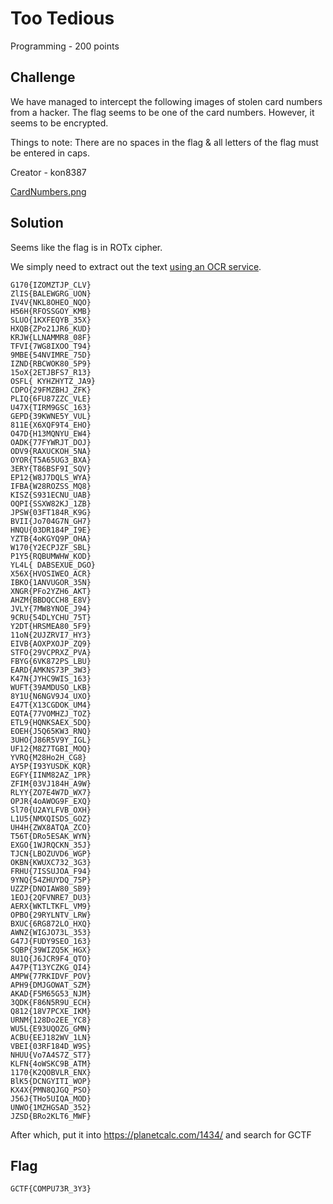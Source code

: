 # Too Tedious
Programming - 200 points

## Challenge 

We have managed to intercept the following images of stolen card numbers from a hacker. The flag seems to be one of the card numbers. However, it seems to be encrypted.

Things to note: There are no spaces in the flag & all letters of the flag must be entered in caps.

Creator - kon8387

[CardNumbers.png](CardNumbers.png)

## Solution

Seems like the flag is in ROTx cipher.

We simply need to extract out the text [using an OCR service](https://www.newocr.com/).

	G170{IZOMZTJP_CLV}
	ZlIS{BALEWGRG_UON}
	IV4V{NKL8OHEO_NQO}
	H56H{RFOSSGOY_KMB}
	SLUO{1KXFEQYB_35X}
	HXQB{ZPo21JR6_KUD}
	KRJW{LLNAMMR8_08F}
	TFVI{7WG8IXOO_T94}
	9MBE{54NVIMRE_75D}
	IZND{RBCWOK80_5P9}
	15oX{2ETJBFS7_R13}
	OSFL{ KYHZHYTZ_JA9}
	CDPO{29FMZBHJ_ZFK}
	PLIQ{6FU87ZZC_VLE}
	U47X{TIRM9GSC_163}
	GEPD{39KWNE5Y_VUL}
	811E{X6XQF9T4_EHO}
	O47D{H13MQNYU_EW4}
	OADK{77FYWRJT_DOJ}
	ODV9{RAXUCKOH_5NA}
	OYOR{T5A65UG3_BXA}
	3ERY{T86BSF9I_SQV}
	EP12{W8J7DQLS_WYA}
	IFBA{W28ROZSS_MQ8}
	KISZ{S931ECNU_UAB}
	OQPI{SSXW82KJ_1ZB}
	JPSW{03FT184R_K9G}
	BVII{Jo704G7N_GH7}
	HNQU{03DR184P_I9E}
	YZTB{4oKGYQ9P_OHA}
	W170{Y2ECPJZF_SBL}
	P1Y5{RQBUMWHW_KOD}
	YL4L{ DABSEXUE_DGO}
	X56X{HVOSIWEO_ACR}
	IBKO{1ANVUGOR_35N}
	XNGR{PFo2YZH6_AKT}
	AHZM{BBDQCCH8_E8V}
	JVLY{7MW8YNOE_J94}
	9CRU{54DLYCHU_75T}
	Y2DT{HRSMEA80_5F9}
	11oN{2UJZRVI7_HY3}
	EIVB{AOXPXOJP_ZQ9}
	STFO{29VCPRXZ_PVA}
	FBYG{6VK872PS_LBU}
	EARD{AMKNS73P_3W3}
	K47N{JYHC9WIS_163}
	WUFT{39AMDUSO_LKB}
	8Y1U{N6NGV9J4_UXO}
	E47T{X13CGDOK_UM4}
	EQTA{77VOMHZJ_TOZ}
	ETL9{HQNKSAEX_5DQ}
	EOEH{J5Q65KW3_RNQ}
	3UHO{J86R5V9Y_IGL}
	UF12{M8Z7TGBI_MOQ}
	YVRQ{M28Ho2H_CG8}
	AY5P{I93YUSDK_KQR}
	EGFY{IINM82AZ_1PR}
	ZFIM{03VJ184H_A9W}
	RLYY{ZO7E4W7D_WX7}
	OPJR{4oAWOG9F_EXQ}
	Sl70{U2AYLFVB_OXH}
	L1U5{NMXQISDS_GOZ}
	UH4H{ZWX8ATQA_ZCO}
	T56T{DRo5ESAK_WYN}
	EXGO{1WJRQCKN_35J}
	TJCN{LBOZUVD6_WGP}
	OKBN{KWUXC732_3G3}
	FRHU{7ISSUJOA_F94}
	9YNQ{54ZHUYDQ_75P}
	UZZP{DNOIAW80_SB9}
	1EOJ{2QFVNRE7_DU3}
	AERX{WKTLTKFL_VM9}
	OPBO{29RYLNTV_LRW}
	BXUC{6RG872LO_HXQ}
	AWNZ{WIGJO73L_353}
	G47J{FUDY9SEO_163}
	SQBP{39WIZQ5K_HGX}
	8U1Q{J6JCR9F4_QTO}
	A47P{T13YCZKG_QI4}
	AMPW{77RKIDVF_POV}
	APH9{DMJGOWAT_SZM}
	AKAD{F5M65G53_NJM}
	3QDK{F86N5R9U_ECH}
	Q812{18V7PCXE_IKM}
	URNM{128Do2EE_YC8}
	WU5L{E93UQOZG_GMN}
	ACBU{EEJ182WV_1LN}
	VBEI{03RF184D_W9S}
	NHUU{Vo7A4S7Z_ST7}
	KLFN{4oWSKC9B_ATM}
	1170{K2QOBVLR_ENX}
	BlK5{DCNGYITI_WOP}
	KX4X{PMN8QJGQ_PSO}
	J56J{THo5UIQA_MOD}
	UNWO{1MZHGSAD_352}
	JZSD{BRo2KLT6_MWF}

After which, put it into https://planetcalc.com/1434/ and search for GCTF
	
## Flag

	GCTF{COMPU73R_3Y3} 
